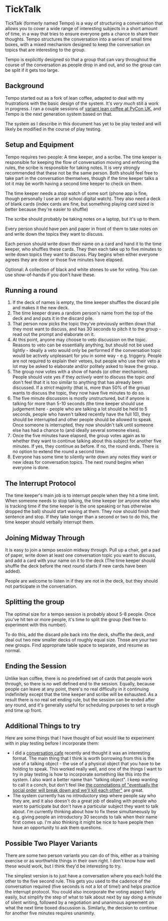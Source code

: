 # TickTalk

TickTalk (formerly named Tempo) is a way of structuring a conversation that allows you to cover a wide range of interesting subjects in a short amount of time,
in a way that tries to ensure everyone gets a chance to share their thoughts.
Tempo structures the conversation into a series of small time boxes, with a mixed mechanism designed to keep the conversation on topics that are interesting to the group.

Tempo is explicitly designed so that a group that can vary throughout the course of the conversation as people drop in and out, and so the group can be split if it gets too large.

## Background

Tempo started out as a fork of lean coffee, adapted to deal with my frustrations with the basic design of the system.
It's *very much* still a work in progress.
I ran a couple sessions of [variant lean coffee at PyCon UK](https://notebook.drmaciver.com/posts/2018-09-20-09:17.html),
and Tempo is the next generation system based on that.

The system as I describe in this document has yet to be play tested and will likely be modified in the course of play testing.

## Setup and Equipment

Tempo requires two people: A time keeper, and a scribe. The time keeper is responsible for keeping the flow of conversation moving and enforcing the rules,
the scribe is responsible for taking notes. It is very strongly recommended that these not be the same person.
Both should feel free to take part in the conversation themselves, though if the time keeper talks a lot it may be worth having a second time keeper to check on them.

The time keeper needs a stop watch of some sort (phone app is fine, though personally I use an old school digital watch).
They also need a deck of blank cards (index cards are fine, but something playing card sized is better because they're easier to shuffle)

The scribe should probably be taking notes on a laptop, but it's up to them.

Every person should have pen and paper in front of them to take notes on and write down the topics they want to discuss.

Each person should write down their name on a card and hand it to the time keeper, who shuffles these cards.
They then each take up to five minutes to write down topics they want to discuss.
Play begins when either everyone agrees they are done or those five minutes have elapsed.

Optional: A collection of black and white stones to use for voting. You can use show-of-hands if you don't have these.

## Running a round

1. If the deck of names is empty, the time keeper shuffles the discard pile and makes it the new deck.
2. The time keeper draws a random person's name from the top of the deck and and puts it in the discard pile.
3. That person now picks the topic they've previously written down that they most want to discuss, and has 30 seconds to pitch it to the group - read out the prompt and elaborate on it.
4. At this point, anyone may choose to veto discussion on the topic. Reasons to veto can be essentially anything, but should not be used lightly - ideally a veto would only be performed if the conversation topic would be actively unpleasant for you in some way - e.g. triggery. People are not required to explain their vetoes, but people who use their veto a lot may be asked to elaborate and/or politely asked to leave the group.
5. The group now votes with a show of hands (or other mechanism). People should vote yes if they *actively want* to discuss the topic *and* don't feel that it is too similar to anything that has already been discussed. If a *strict* majority (that is, more than 50% of the group) wants to discuss the topic, they now have five minutes to do so.
6. The five minute discussion is mostly unstructured, but if anyone is talking for more than 5-10 seconds (the time keeper should use judgement here - people who are talking a lot should be held to 5 seconds, people who haven't talked recently have the full 10), they should be interrupted and other people should be allowed to speak. Once someone is interrupted, they now shouldn't talk until someone else has had a chance to (and ideally several someone elses).
7. Once the five minutes have elapsed, the group votes again as to whether they want to continue talking about this subject for another five minutes. If yes, they continue as before. If no, the round ends. There is no option to extend the round a second time.
8. Everyone has some time to silently write down any notes they want or new ideas for conversation topics. The next round begins when everyone is done.

## The Interrupt Protocol

The time keeper's main job is to interrupt people when they hit a time limit.
When someone needs to stop talking, the time keeper (or anyone else who is tracking time if the time keeper is the one speaking or has otherwise dropped the ball) should start waving at them.
They now should finish their sentence and stop.
If they take longer than a second or two to do this, the time keeper should verbally interrupt them.

## Joining Midway Through

It is easy to join a tempo session midway through.
Pull up a chair, get a pad of paper, write down at least one conversation topic you want to discuss, and add a card with your name on it to the deck (The time keeper should shuffle the deck before the next round starts if new cards have been added).

People are welcome to listen in if they are not in the deck, but they should not participate in the conversation.

## Splitting the group

The optimal size for a tempo session is probably about 5-8 people.
Once you've hit ten or more people, it's time to split the group (feel free to experiment with this number).

To do this, add the discard pile back into the deck, shuffle the deck, and deal out two new smaller decks of roughly equal size.
Those are your two new groups. Find appropriate table space to separate, and resume as normal.

## Ending the Session

Unlike lean coffee, there is no predefined set of cards that people work through, so there is no well defined end to the session. Equally, because people can leave at any point, there's no real difficulty in it continuing indefinitely except that the time keeper and scribe will be exhausted.
As a result there is no real set ending rule, but the session can be ended after any round, and it's generally useful for scheduling purposes to set a rough end time up front.

## Additional Things to try

Here are some things that I have thought of but would like to experiment with in play testing before I incorporate them:

* I did a [conversation cafe](http://www.liberatingstructures.com/17-conversation-cafe/) recently and thought it was an interesting format. The main thing that I think is worth borrowing from this is the use of a talking object - the use of a physical object that you have to be holding to speak. This worked really well, and one of the things I want to try in play testing is how to incorporate something like this into the system. I also want a better name than "talking object". I keep wanting to call it a conch, but don't feel like [the connotations of "eventually the social order will break down and we'll kill each other"](https://en.wikipedia.org/wiki/Lord_of_the_Flies) are great.
* The system currently has no introductory step where people say who they are, and it also doesn't do a great job of dealing with people who want to participate but don't have a particular subject they want to talk about. I'm currently thinking about how to fix these simultaneously by e.g. giving people an introductory 30 seconds to talk when their name first comes up. I'm also thinking it might be nice to have people then have an opportunity to ask them questions. 

## Possible Two Player Variants

There are some two person variants you can do of this, either as a training exercise or as worthwhile things in their own right.
I don't know how well these would work, but I think they'd be interesting to try.

The simplest version is to just have a conversation where you each hold the other to the five second rule. This gets you used to the cadence of the conversation required (five seconds is not a lot of time!) and helps practice the interrupt protocol.
You could also incorporate the voting aspect fairly easily, but simplify the step of what to talk about next by say doing a minute of silent writing, followed by a negotiation and unanimous agreement on what the next time boxed discussion is. Similarly, the decision to continue for another five minutes requires unanimity.
